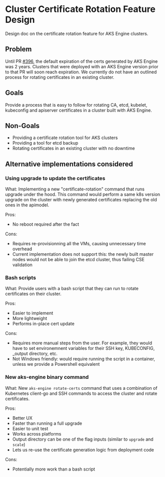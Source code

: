 # Cluster Certificate Rotation Feature Design

Design doc on the certificate rotation feature for AKS Engine clusters.

## Problem

Until PR [#396](https://github.com/Azure/aks-engine/pull/396), the default expiration of the certs generated by AKS Engine was 2 years. Clusters that were deployed with an AKS Engine version prior to that PR will soon reach expiration. We currently do not have an outlined process for rotating certificates in an existing cluster.

## Goals

Provide a process that is easy to follow for rotating CA, etcd, kubelet, kubeconfig and apiserver certificates in a cluster built with AKS Engine.

## Non-Goals

- Providing a certificate rotation tool for AKS clusters
- Providing a tool for etcd backup
- Rotating certificates in an existing cluster with no downtime

## Alternative implementations considered

### Using upgrade to update the certificates

What: Implementing a new "certificate-rotation" command that runs upgrade under the hood. This command would perform a same k8s version upgrade on the cluster with newly generated certificates replacing the old ones in the apimodel.

Pros:

- No reboot required after the fact

Cons:

- Requires re-provisionning all the VMs, causing unnecessary time overhead
- Current implementation does not support this: the newly built master nodes would not be able to join the etcd cluster, thus failing CSE validation

### Bash scripts

What: Provide users with a bash script that they can run to rotate certificates on their cluster.

Pros:

- Easier to implement
- More lightweight
- Performs in-place cert update

Cons:

- Requires more manual steps from the user. For example, they would have to set environemnent variables for their SSH key, KUBECONFIG, _output directory, etc.
- Not Windows friendly: would require running the script in a container, unless we provide a Powershell equivalent

### New aks-engine binary command

What: New `aks-engine rotate-certs` command that uses a combination of Kubernetes client-go and SSH commands to access the cluster and rotate certificates.

Pros:

- Better UX
- Faster than running a full upgrade
- Easier to unit test
- Works across platforms
- Output directory can be one of the flag inputs (similar to `upgrade` and `scale`)
- Lets us re-use the certificate generation logic from deployment code

Cons:

- Potentially more work than a bash script

